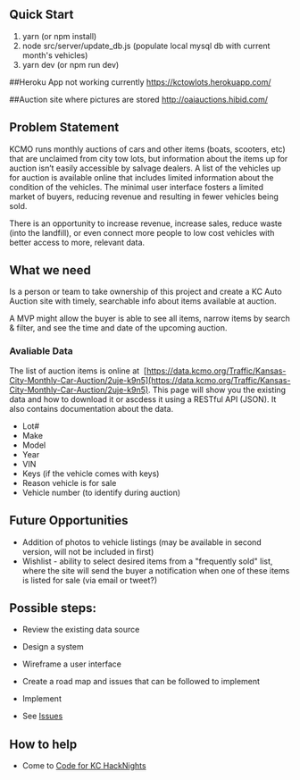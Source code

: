 ## Quick Start

1. yarn (or npm install)
2. node src/server/update_db.js (populate local mysql db with current month's vehicles)
3. yarn dev (or npm run dev)

##Heroku App not working currently
https://kctowlots.herokuapp.com/

##Auction site where pictures are stored
http://oaiauctions.hibid.com/

## Problem Statement

KCMO runs monthly auctions of cars and other items (boats,
scooters, etc) that are unclaimed from city tow lots, but
information about the items up for auction isn’t easily accessible
by salvage dealers. A list of the vehicles up for auction is available online that includes limited information about the condition of the vehicles. The minimal user interface fosters a limited market of buyers, reducing revenue and resulting in fewer vehicles being sold.

There is an opportunity to increase revenue, increase sales, reduce waste (into the
landfill), or even connect more people to low cost vehicles with
better access to more, relevant data.

## What we need

Is a person or team to take ownership of this project and create a KC Auto Auction site with timely, searchable info about items
available at auction.

A MVP might allow the buyer is able to see all items, narrow items by search & filter, and see the time and date of the upcoming auction.


### Avaliable Data

The list of auction items is online at  [https://data.kcmo.org/Traffic/Kansas-City-Monthly-Car-Auction/2uje-k9n5](https://data.kcmo.org/Traffic/Kansas-City-Monthly-Car-Auction/2uje-k9n5).  This page will show you the existing data
and how to download it or ascdess it using a RESTful API (JSON).  It also contains documentation about the data.

* Lot#
* Make
* Model
* Year
* VIN
* Keys (if the vehicle comes with keys)
* Reason vehicle is for sale
* Vehicle number (to identify during auction)

## Future Opportunities

* Addition of photos to vehicle listings (may be available in second version, will not be included in first)
* Wishlist - ability to select desired items from a "frequently sold" list, where the site will send the buyer a notification when one of these items is listed for sale (via email or tweet?)

## Possible steps:

* Review the existing data source
* Design a system
* Wireframe a user interface
* Create a road map and issues that can be followed to implement
* Implement


* See [Issues](https://github.com/codeforkansascity/tow-lots/issues)

## How to help

* Come to [Code for KC HackNights](http://www.meetup.com/KCBrigade/)
